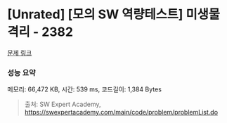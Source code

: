 # [Unrated] [모의 SW 역량테스트] 미생물 격리 - 2382 

[문제 링크](https://swexpertacademy.com/main/code/problem/problemDetail.do?contestProbId=AV597vbqAH0DFAVl) 

### 성능 요약

메모리: 66,472 KB, 시간: 539 ms, 코드길이: 1,384 Bytes



> 출처: SW Expert Academy, https://swexpertacademy.com/main/code/problem/problemList.do